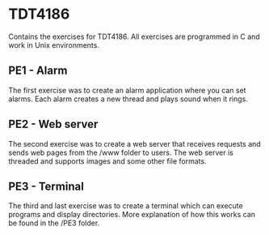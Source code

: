 # TDT4186

Contains the exercises for TDT4186. All exercises are programmed in C and work in Unix environments.

## PE1 - Alarm

The first exercise was to create an alarm application where you can set alarms. Each alarm creates a new thread and plays sound when it rings.

## PE2 - Web server

The second exercise was to create a web server that receives requests and sends web pages from the /www folder to users. The web server is threaded and supports images and some other file formats.

## PE3 - Terminal

The third and last exercise was to create a terminal which can execute programs and display directories. More explanation of how this works can be found in the /PE3 folder.
